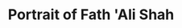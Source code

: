 ---
pid: '2'
artist: Mihr 'Ali
location: Iran
title: Portrait of Fath 'Ali Shah
_date: '1816'
object_type: portrait
current_location: The Museum of Islamic Art, Qatar
wiki_link: https://commons.wikimedia.org/wiki/File:Mihr_%27Ali,_Iran,_1816_-_Portrait_of_Fath_%27Ali_Shah_-_Google_Art_Project.jpg
permalink: /mia-qatar/2/
layout: iiif-image-page
iiif_image: miaq-2
---